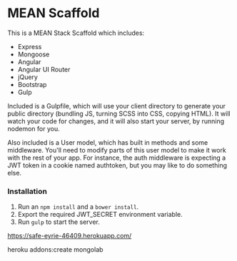 # MEAN Scaffold

This is a MEAN Stack Scaffold which includes:

- Express
- Mongoose
- Angular
- Angular UI Router
- jQuery
- Bootstrap
- Gulp

Included is a Gulpfile, which will use your client directory to generate your public directory (bundling JS, turning SCSS into CSS, copying HTML).  It will watch your code for changes, and it will also start your server, by running nodemon for you.

Also included is a User model, which has built in methods and some middleware.  You'll need to modify parts of this user model to make it work with the rest of your app.  For instance, the auth middleware is expecting a JWT token in a cookie named authtoken, but you may like to do something else.

### Installation

1. Run an `npm install` and a `bower install`.
2. Export the required JWT_SECRET environment variable.
3. Run `gulp` to start the server.


https://safe-eyrie-46409.herokuapp.com/





heroku addons:create mongolab
